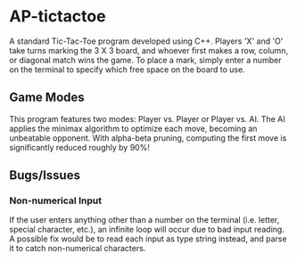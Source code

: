# AP-tictactoe
A standard Tic-Tac-Toe program developed using C++. Players 'X' and 'O' take turns marking the 3 X 3 board, and whoever first makes a row, column, or diagonal match wins
the game. To place a mark, simply enter a number on the terminal to specify which free space on the board to use.
## Game Modes
This program features two modes: Player vs. Player or Player vs. AI. The AI applies the minimax algorithm to optimize each move, becoming an unbeatable opponent. With
alpha-beta pruning, computing the first move is significantly reduced roughly by 90%!
## Bugs/Issues
### Non-numerical Input
If the user enters anything other than a number on the terminal (i.e. letter, special character, etc.), an infinite loop will occur due to bad input reading. A possible
fix would be to read each input as type string instead, and parse it to catch non-numerical characters.
